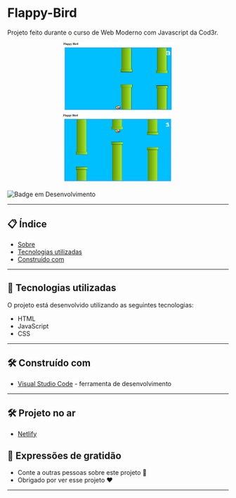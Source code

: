 # Flappy-Bird
Projeto feito durante o curso de Web Moderno com Javascript da Cod3r.


<div align="center">

<img src="./print1.png" width="50%" height="50%">

<img src="./print2.png" width="50%" height="50%">
</div>



![Badge em Desenvolvimento](https://img.shields.io/static/v1?label=STATUS&message=PROJETO%20FINALIZADO&color=GREEN&style=for-the-badge)
 
--- 

## 📋 Índice

- [Sobre](#projeto-final-banco-de-dados)
- [Tecnologias utilizadas](#-tecnologias-utilizadas)
- [Construído com](#%EF%B8%8F-construído-com)

--- 

## 🚀 Tecnologias utilizadas

O projeto está desenvolvido utilizando as seguintes tecnologias:

- HTML
- JavaScript
- CSS

--- 

## 🛠️ Construído com

* [Visual Studio Code](https://code.visualstudio.com/) - ferramenta de desenvolvimento

--- 

## 🛠️ Projeto no ar

* [Netlify](https://flappy-bird-gamep.netlify.app/)
 
## 🎁 Expressões de gratidão

* Conte a outras pessoas sobre este projeto 📢
* Obrigado por ver esse projeto ❤️

--- 